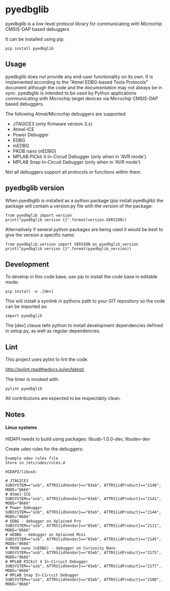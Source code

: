 # pyedbglib
pyedbglib is a low-level protocol library for communicating with Microchip CMSIS-DAP based debuggers

It can be installed using pip:
```
pip install pyedbglib
```

## Usage
pyedbglib does not provide any end-user functionality on its own.
It is implemented according to the "Atmel EDBG-based Tools Protocols" document although the code and the documentation may not always be in sync.
pyedbglib is intended to be used by Python applications communicating with Microchip target devices via Microchip CMSIS-DAP based debuggers.

The following Atmel/Microchip debuggers are supported:
* JTAGICE3 (only firmware version 3.x)
* Atmel-ICE
* Power Debugger
* EDBG
* mEDBG
* PKOB nano (nEDBG)
* MPLAB PICkit 4 In-Circuit Debugger (only when in 'AVR mode')
* MPLAB Snap In-Circuit Debugger (only when in 'AVR mode')

Not all debuggers support all protocols or functions within them.

## pyedbglib version
When pyedbglib is installed as a python package (pip install pyedbglib) the package will contain a version.py file with the version of the package:
```
from pyedbglib import version
print("pyedbglib version {}".format(version.VERSION))
```
Alternatively if several python packages are being used it would be best to give the version a specific name:
```
from pyedbglib.version import VERSION as pyedbglib_version
print("pyedbglib version {}".format(pyedbglib_version))
```

## Development
To develop in this code base, use pip to install the code base in editable mode:
```
pip install -e .[dev]
```

This will install a symlink in pythons path to your GIT repository so the code can be imported as:
```
import pyedbglib
```

The [dev] clause tells python to install development dependencies defined in setup.py, as well as regular dependencies.

## Lint
This project uses pylint to lint the code.

http://pylint.readthedocs.io/en/latest/

The linter is invoked with:
```
pylint pyedbglib
```

All contributions are expected to be respectably clean.

## Notes
#### Linux systems
HIDAPI needs to build using packages: libusb-1.0.0-dev, libudev-dev

Create udev rules for the debuggers:
```
Example udev rules file
Store in /etc/udev/rules.d

HIDAPI/libusb:

# JTAGICE3
SUBSYSTEM=="usb", ATTRS{idVendor}=="03eb", ATTRS{idProduct}=="2140", MODE="0666"
# Atmel-ICE
SUBSYSTEM=="usb", ATTRS{idVendor}=="03eb", ATTRS{idProduct}=="2141", MODE="0666"
# Power Debugger
SUBSYSTEM=="usb", ATTRS{idVendor}=="03eb", ATTRS{idProduct}=="2144", MODE="0666"
# EDBG - debugger on Xplained Pro
SUBSYSTEM=="usb", ATTRS{idVendor}=="03eb", ATTRS{idProduct}=="2111", MODE="0666"
# mEDBG - debugger on Xplained Mini
SUBSYSTEM=="usb", ATTRS{idVendor}=="03eb", ATTRS{idProduct}=="2145", MODE="0666"
# PKOB nano (nEDBG) - debugger on Curiosity Nano
SUBSYSTEM=="usb", ATTRS{idVendor}=="03eb", ATTRS{idProduct}=="2175", MODE="0666"
# MPLAB PICkit 4 In-Circuit Debugger
SUBSYSTEM=="usb", ATTRS{idVendor}=="03eb", ATTRS{idProduct}=="2177", MODE="0666"
# MPLAB Snap In-Circuit Debugger
SUBSYSTEM=="usb", ATTRS{idVendor}=="03eb", ATTRS{idProduct}=="2180", MODE="0666"
```
